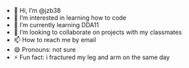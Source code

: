 - 👋 Hi, I’m @jzb38
- 👀 I’m interested in learning how to code
- 🌱 I’m currently learning DDA11
- 💞️ I’m looking to collaborate on projects with my classmates
- 📫 How to reach me by email
- 😄 Pronouns:  not sure 
- ⚡ Fun fact: i fractured my leg and arm on the same day

<!---
jzb38/jzb38 is a ✨ special ✨ repository because its `README.md` (this file) appears on your GitHub profile.
You can click the Preview link to take a look at your changes.
--->
